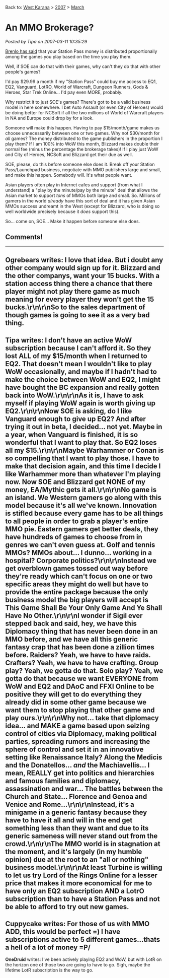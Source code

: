 Back to: [West Karana](/posts/westkarana.md) > [2007](/posts/2007/westkarana.md) > [March](./westkarana.md)
# An MMO Brokerage?

*Posted by Tipa on 2007-03-11 10:35:29*

[Brenlo has said](http://tagn.wordpress.com/2007/03/02/how-your-station-access-money-allocated/) that your Station Pass money is distributed proportionally among the games you play based on the time you play them.

Well, if SOE can do that with their games, why can't they do that with other people's games?

I'd pay $29.99 a month if my "Station Pass" could buy me access to EQ1, EQ2, Vanguard, LotRO, World of Warcraft, Dungeon Runners, Gods & Heroes, Star Trek Online... I'd pay even MORE, probably.

Why restrict it to just SOE's games? There's got to be a valid business model in here somewhere. I bet Auto Assault (or even City of Heroes) would be doing better for NCSoft if all the two millions of World of Warcraft players in NA and Europe could drop by for a look.

Someone will make this happen. Having to pay $15/month/game makes us choose unnecessarily between one or two games. Why not $30/month for *all* games? The money distributed to the game publishers in the proportion I play them? If I am 100% into WoW this month, Blizzard makes double their normal fee (minus the percentage the brokerage takes)! If I play just WoW and City of Heroes, NCSoft and Blizzard get their due as well.

SOE, please, do this before someone else does it. Break off your Station Pass/Launchpad business, negotiate with MMO publishers large and small, and make this happen. Somebody will. It's what people want.

Asian players often play in Internet cafes and support (from what I understand) a "play by the minute/pay by the minute" deal that allows the Asian market to support *tons* of MMOs both large and small. So. Millions of gamers in the world *already* have this sort of deal and it has given Asian MMOs success undreamt in the West (except for Blizzard, who is doing so well worldwide precisely because it *does* support this).

So... come on, SOE... Make it happen before someone else does.
## Comments!
---
**Ogrebears** writes: I love that idea. But i doubt any other company would sign up for it. Blizzard and the other companys, want your 15 bucks. With a station access thing there a chance that there player might not play there game as much meaning for every player they won't get the 15 bucks.\r\n\r\nSo to the sales department of though games is going to see it as a very bad thing.
---
**Tipa** writes: I don't have an active WoW subscription because I can't afford it. So they lost ALL of my $15/month when I returned to EQ2. That doesn't mean I wouldn't like to play WoW occasionally, and maybe if I hadn't had to make the choice between WoW and EQ2, I might have bought the BC expansion and really gotten back into WoW.\r\n\r\nAs it is, I have to ask myself if playing WoW again is worth giving up EQ2.\r\n\r\nNow SOE is asking, do I like Vanguard enough to give up EQ2? And after trying it out in beta, I decided... not yet. Maybe in a year, when Vanguard is finished, it is so wonderful that I want to play that. So EQ2 loses all my $15.\r\n\r\nMaybe Warhammer or Conan is so compelling that I want to play those. I have to make that decision again, and this time I decide I like Warhammer more than whatever I'm playing now. Now SOE and Blizzard get NONE of my money, EA/Mythic gets it all.\r\n\r\nNo game is an island. We Western gamers go along with this model because it's all we've known. Innovation is stifled because every game has to be all things to all people in order to grab a player's entire MMO pie. Eastern gamers get better deals, they have hundreds of games to choose from in genres we can't even guess at. Golf and tennis MMOs? MMOs about... I dunno... working in a hospital? Corporate politics?\r\n\r\nInstead we get overblown games tossed out way before they're ready which can't focus on one or two specific areas they might do well but have to provide the entire package because the only business model the big players will accept is This Game Shall Be Your Only Game And Ye Shall Have No Other.\r\n\r\nI wonder if Sigil ever stepped back and said, hey, we have this Diplomacy thing that has never been done in an MMO before, and we have all this generic fantasy crap that has been done a zillion times before. Raiders? Yeah, we have to have raids. Crafters? Yeah, we have to have crafting. Group play? Yeah, we gotta do that. Solo play? Yeah, we gotta do that because we want EVERYONE from WoW and EQ2 and DAoC and FFXI Online to be positive they will get to do everything they already did in some other game because we want them to stop playing that other game and play ours.\r\n\r\nWhy not... take that diplomacy idea... and MAKE a game based upon seizing control of cities via Diplomacy, making political parties, spreading rumors and increasing the sphere of control and set it in an innovative setting like Renaissance Italy? Along the Medicis and the Donatellos... <em>and</em> the Machiavellis... I mean, REALLY get into politics and hierarchies and famous families and diplomacy, assassination and war... The battles between the Church and State... Florence and Genoa and Venice and Rome...\r\n\r\nInstead, it's a minigame in a generic fantasy because they have to have it all and will in the end get something less than they want and due to its generic sameness will never stand out from the crowd.\r\n\r\nThe MMO world is in stagnation at the moment, and it's largely (in my humble opinion) due at the root to an "all or nothing" business model.\r\n\r\nAt least Turbine is willing to let us try Lord of the Rings Online for a lesser price that makes it more economical for me to have only an EQ2 subscription AND a LotrO subscription than to have a Station Pass and not be able to afford to try out new games.
---
**Cuppycake** writes: For those of us with MMO ADD, this would be perfect =)  I have subscriptions active to 5 different games...thats a hell of a lot of money =P/
---
**OneDruid** writes: I've been actively playing EQ2 and WoW, but with LotR on the horizon one of those two are going to have to go. Sigh, maybe the lifetime LotR subscription is the way to go.
